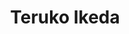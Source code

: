 ---
title: Teruko Ikeda
layout: page
permalink: /teruko.html

# Edit the markdown on in this file to describe your collection
# Look in _includes/feature for options to easily add features to the page
---